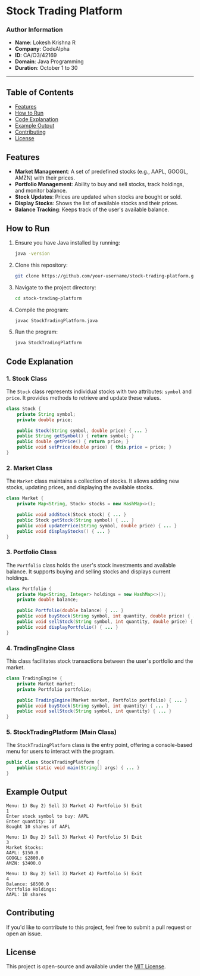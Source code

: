 # Stock Trading Platform

### Author Information
- **Name**: Lokesh Krishna R
- **Company**: CodeAlpha
- **ID**: CA/O3/42169
- **Domain**: Java Programming
- **Duration**: October 1 to 30

---

## Table of Contents
- [Features](#features)
- [How to Run](#how-to-run)
- [Code Explanation](#code-explanation)
- [Example Output](#example-output)
- [Contributing](#contributing)
- [License](#license)

## Features

- **Market Management**: A set of predefined stocks (e.g., AAPL, GOOGL, AMZN) with their prices.
- **Portfolio Management**: Ability to buy and sell stocks, track holdings, and monitor balance.
- **Stock Updates**: Prices are updated when stocks are bought or sold.
- **Display Stocks**: Shows the list of available stocks and their prices.
- **Balance Tracking**: Keeps track of the user's available balance.

## How to Run

1. Ensure you have Java installed by running:
   ```bash
   java -version
   ```
2. Clone this repository:
   ```bash
   git clone https://github.com/your-username/stock-trading-platform.git
   ```
3. Navigate to the project directory:
   ```bash
   cd stock-trading-platform
   ```
4. Compile the program:
   ```bash
   javac StockTradingPlatform.java
   ```
5. Run the program:
   ```bash
   java StockTradingPlatform
   ```

## Code Explanation

### 1. **Stock Class**
The `Stock` class represents individual stocks with two attributes: `symbol` and `price`. It provides methods to retrieve and update these values.

```java
class Stock {
    private String symbol;
    private double price;

    public Stock(String symbol, double price) { ... }
    public String getSymbol() { return symbol; }
    public double getPrice() { return price; }
    public void setPrice(double price) { this.price = price; }
}
```

### 2. **Market Class**
The `Market` class maintains a collection of stocks. It allows adding new stocks, updating prices, and displaying the available stocks.

```java
class Market {
    private Map<String, Stock> stocks = new HashMap<>();

    public void addStock(Stock stock) { ... }
    public Stock getStock(String symbol) { ... }
    public void updatePrice(String symbol, double price) { ... }
    public void displayStocks() { ... }
}
```

### 3. **Portfolio Class**
The `Portfolio` class holds the user's stock investments and available balance. It supports buying and selling stocks and displays current holdings.

```java
class Portfolio {
    private Map<String, Integer> holdings = new HashMap<>();
    private double balance;

    public Portfolio(double balance) { ... }
    public void buyStock(String symbol, int quantity, double price) { ... }
    public void sellStock(String symbol, int quantity, double price) { ... }
    public void displayPortfolio() { ... }
}
```

### 4. **TradingEngine Class**
This class facilitates stock transactions between the user's portfolio and the market.

```java
class TradingEngine {
    private Market market;
    private Portfolio portfolio;

    public TradingEngine(Market market, Portfolio portfolio) { ... }
    public void buyStock(String symbol, int quantity) { ... }
    public void sellStock(String symbol, int quantity) { ... }
}
```

### 5. **StockTradingPlatform (Main Class)**
The `StockTradingPlatform` class is the entry point, offering a console-based menu for users to interact with the program.

```java
public class StockTradingPlatform {
    public static void main(String[] args) { ... }
}
```

## Example Output

```
Menu: 1) Buy 2) Sell 3) Market 4) Portfolio 5) Exit
1
Enter stock symbol to buy: AAPL
Enter quantity: 10
Bought 10 shares of AAPL

Menu: 1) Buy 2) Sell 3) Market 4) Portfolio 5) Exit
3
Market Stocks:
AAPL: $150.0
GOOGL: $2800.0
AMZN: $3400.0

Menu: 1) Buy 2) Sell 3) Market 4) Portfolio 5) Exit
4
Balance: $8500.0
Portfolio Holdings:
AAPL: 10 shares
```

## Contributing

If you'd like to contribute to this project, feel free to submit a pull request or open an issue.

## License

This project is open-source and available under the [MIT License](LICENSE).

